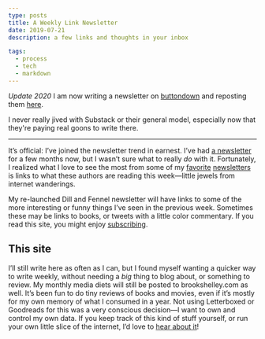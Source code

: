 ```yaml
---
type: posts
title: A Weekly Link Newsletter
date: 2019-07-21
description: a few links and thoughts in your inbox

tags:
  - process
  - tech
  - markdown
---
```


*Update 2020* I am now writing a newsletter on [buttondown](https://buttondown.email/brookshelley) and reposting them [here](http://localhost:1313/tags/newsletter/).

I never really jived with Substack or their general model, especially now that they're paying real goons to write there.

---

It’s official: I’ve joined the newsletter trend in earnest. I’ve had [a newsletter](https://dillandfennel.substack.com) for a few months now, but I wasn’t sure what to really _do_ with it. Fortunately, I realized what I love to see the most from some of my [favorite](https://craigmod.com/roden/) [newsletters](https://desert.glass) is links to what these authors are reading this week—little jewels from internet wanderings.

My re-launched Dill and Fennel newsletter will have links to some of the more interesting or funny things I’ve seen in the previous week. Sometimes these may be links to books, or tweets with a little color commentary. If you read this site, you might enjoy [subscribing](https://dillandfennel.substack.com/subscribe?utm_source=menu&simple=true&next=https%3A%2F%2Fdillandfennel.substack.com%2F).

## This site

I’ll still write here as often as I can, but I found myself wanting a quicker way to write weekly, without needing a _big_ thing to blog about, or something to review. My monthly media diets will still be posted to brookshelley.com as well. It’s been fun to do tiny reviews of books and movies, even if it’s mostly for my own memory of what I consumed in a year. Not using Letterboxed or Goodreads for this was a very conscious decision—I want to own and control my own data. If you keep track of this kind of stuff yourself, or run your own little slice of the internet, I’d love to [hear about it](mailto:brookshelley@gmail.com)!
